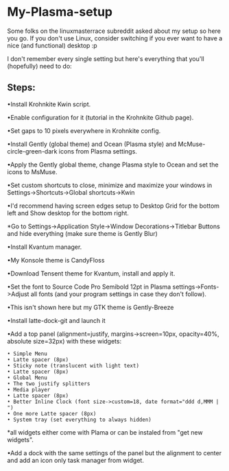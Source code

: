 # My-Plasma-setup
Some folks on the linuxmasterrace subreddit asked about my setup so here you go. If you don't use Linux, consider switching if you ever want to have a nice (and functional) desktop :p

I don't remember every single setting but here's everything that you'll (hopefully) need to do:

Steps:
----------------------------------------------------------------------------------------------------------------------------


•Install Krohnkite Kwin script.


•Enable configuration for it (tutorial in the Krohnkite Github page).


•Set gaps to 10 pixels everywhere in Krohnkite config.


•Install Gently (global theme) and Ocean (Plasma style) and McMuse-circle-green-dark icons from Plasma settings.


•Apply the Gently global theme, change Plasma style to Ocean and set the icons to MsMuse.


•Set custom shortcuts to close, minimize and maximize your windows in Settings->Shortcuts->Global shortcuts->Kwin


•I'd recommend having screen edges setup to Desktop Grid for the bottom left and Show desktop for the bottom right. 


*Go to Settings->Application Style->Window Decorations->Titlebar Buttons and hide everything (make sure theme is Gently Blur)


•Install Kvantum manager.


•My Konsole theme is CandyFloss


•Download Tensent theme for Kvantum, install and apply it.


•Set the font to Source Code Pro Semibold 12pt in Plasma settings->Fonts->Adjust all fonts (and your program settings in case they don't follow).


•This isn't shown here but my GTK theme is Gently-Breeze


•Install latte-dock-git and launch it


•Add a top panel (alignment=justify, margins->screen=10px, opacity=40%, absolute size=32px) with these widgets:

    • Simple Menu
    • Latte spacer (8px)
    • Sticky note (translucent with light text)
    • Latte spacer (8px)
    • Global Menu
    • The two justify splitters
    • Media player
    • Latte spacer (8px)
    • Better Inline Clock (font size->custom=18, date format="ddd d,MMM | ")
    • One more Latte spacer (8px)
    • System tray (set everything to always hidden)
    
*all widgets either come with Plama or can be instaled from "get new widgets".


•Add a dock with the same settings of the panel but the alignment to center and add an icon only task manager from widget.
